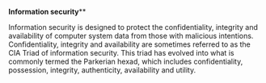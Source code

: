 **************Information security****************


Information security is designed to protect the confidentiality, integrity and availability of computer system data from those 
with malicious intentions. 
Confidentiality, integrity and availability are sometimes referred to as the CIA Triad of information security. 
This triad has evolved into what is commonly termed the Parkerian hexad, which includes confidentiality, possession, integrity, 
authenticity, availability and utility.
